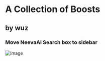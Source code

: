 # A Collection of Boosts
## by wuz

### Move NeevaAI Search box to sidebar
![image](https://user-images.githubusercontent.com/2363236/211363223-2a43a6dd-5c0c-4dc9-a396-62600dc6c28a.png)
